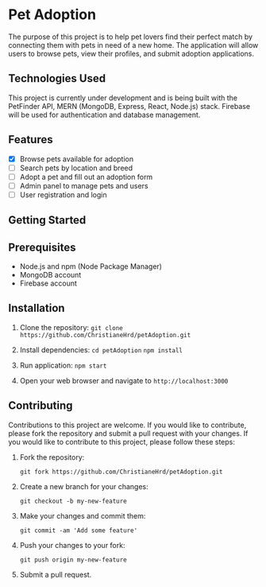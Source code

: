 # Pet Adoption

The purpose of this project is to help pet lovers find their perfect match by connecting them with pets in need of a new home. The application will allow users to browse pets, view their profiles, and submit adoption applications.

## Technologies Used

This project is currently under development and is being built with the PetFinder API, MERN (MongoDB, Express, React, Node.js) stack. Firebase will be used for authentication and database management.

## Features

 - [x]  Browse pets available for adoption
 - [ ] Search pets by location and breed
 - [ ] Adopt a pet and fill out an adoption form
 - [ ] Admin panel to manage pets and users
 - [ ] User registration and login

## Getting Started

## Prerequisites

 - Node.js and npm (Node Package Manager)
 -  MongoDB account
 - Firebase account

## Installation
1. Clone the repository:
    `git clone https://github.com/ChristianeHrd/petAdoption.git`

2. Install dependencies:
    `cd petAdoption`
    `npm install`
 
3. Run application:
    `npm start`
 
4.  Open your web browser and navigate to `http://localhost:3000`

## Contributing

Contributions to this project are welcome. If you would like to contribute, please fork the repository and submit a pull request with your changes. If you would like to contribute to this project, please follow these steps:

1.  Fork the repository:

    `git fork https://github.com/ChristianeHrd/petAdoption.git`

2. Create a new branch for your changes: 

   `git checkout -b my-new-feature`

3. Make your changes and commit them:

    `git commit -am 'Add some feature'`
    
4. Push your changes to your fork:

    `git push origin my-new-feature`

5.  Submit a pull request.